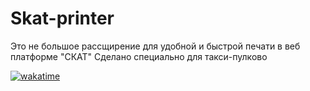 # Skat-printer

Это не большое рассщирение для удобной и быстрой печати в веб платформе "СКАТ"
Сделано специально для такси-пулково

[![wakatime](https://wakatime.com/badge/user/656e783d-2e25-40a0-a532-e0dd04e1a811/project/b7673e65-2cee-4d00-a51d-811ceb716f73.svg)](https://wakatime.com/badge/user/656e783d-2e25-40a0-a532-e0dd04e1a811)